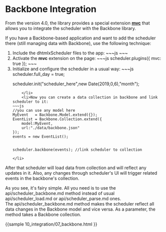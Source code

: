Backbone Integration
===========================================
From the version 4.0, the library provides a special extension [**mvc**](extensions_list.md#mvc) that allows you to integrate the scheduler  with the Backbone library.

If you have a Backbone-based application and want to add the scheduler there (still managing data with Backbone), use the following technique:

<ol>
	<li>
    Include the dhtmlxScheduler files to the app:
~~~js
<script src="../../codebase/dhtmlxscheduler.js" ></script>
<link rel="stylesheet" href="../../codebase/dhtmlxscheduler.css">
~~~
	</li>
    <li> Activate the <b>mvc</b> extension on the page:
~~~js
scheduler.plugins({
    mvc: true
});
~~~
    </li>
    <li> Initialize and configure the scheduler in a usual way:
~~~js
scheduler.full_day = true;

scheduler.init("scheduler_here",new Date(2019,0,6),"month");
~~~
	</li>
    <li>Now you can create a data collection in backbone and link scheduler to it:
~~~js
//you can use any model here
MyEvent   = Backbone.Model.extend({});
EventList = Backbone.Collection.extend({
    model:MyEvent,
    url:"./data/backbone.json"
});
events = new EventList();
            

scheduler.backbone(events); //link scheduler to collection
~~~
    </li>
</ol>

After that scheduler will load data from collection and will reflect any updates in it. Also, any changes through scheduler's UI will trigger related events in the backbone's collection. 


As you see, it's fairy simple. All you need is to use the api/scheduler_backbone.md method instead of usual api/scheduler_load.md or api/scheduler_parse.md ones.<br> 
The api/scheduler_backbone.md method makes the scheduler reflect all data changes in the Backbone model and vice versa.
As a parameter, the method takes a Backbone collection.

{{sample
	10_integration/07_backbone.html
}}


